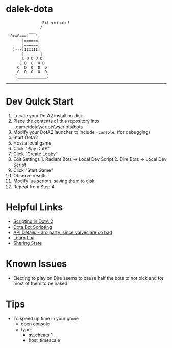 # dalek-dota
                    Exterminate!
                   /
              ___
      D>=G==='   '.
           |======|
           |======|
       )--/]IIIIII]
           |_______|
           C O O O D
          C O  O  O D
         C  O  O  O  D
         C__O__O__O__D
        [_____________]

---
# Dev Quick Start
1. Locate your DotA2 install on disk
2. Place the contents of this repository into ..game\dota\scripts\vscripts\bots
3. Modify your DotA2 launcher to include `-console`. (for debugging)
4. Start DotA2
5. Host a local game
  1. Click "Play DotA"
  2. Click "Create Lobby"
  3. Edit Settings
    1. Radiant Bots -> Local Dev Script
    2. Dire Bots -> Local Dev Script
  4. Click "Start Game"
5. Observe results
5. Modify lua scripts, saving them to disk
6. Repeat from Step 4

# Helpful Links
* [Scripting in DotA 2](https://developer.valvesoftware.com/wiki/Dota_2_Workshop_Tools/Scripting)
* [Dota Bot Scripting](https://developer.valvesoftware.com/wiki/Dota_Bot_Scripting)
* [API Details - 3rd party, since valves are so bad](http://docs.moddota.com/lua_bots/)
* [Learn Lua](https://learnxinyminutes.com/docs/lua/)
* [Sharing State](http://dev.dota2.com/showthread.php?t=275238)


# Known Issues
* Electing to play on Dire seems to cause half the bots to not pick and for most of them to be naked


# Tips
* To speed up time in your game
  * open console
  * type:
    * sv_cheats 1
    * host_timescale <float>

